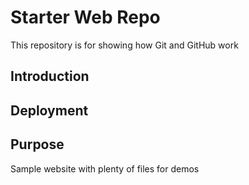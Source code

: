 # Starter Web Repo

This repository is for showing how Git and GitHub work

## Introduction

## Deployment

## Purpose

Sample website with plenty of files for demos

